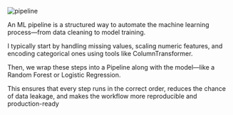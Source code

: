 ![pipeline](https://github.com/user-attachments/assets/aa535b52-a7c0-420c-a0e6-766908ef19e0)


An ML pipeline is a structured way to automate the machine learning process—from data cleaning to model training. 

I typically start by handling missing values, scaling numeric features, and encoding categorical ones using tools like ColumnTransformer. 

Then, we wrap these steps into a Pipeline along with the model—like a Random Forest or Logistic Regression. 

This ensures that every step runs in the correct order, reduces the chance of data leakage, and makes the workflow more reproducible and production-ready
